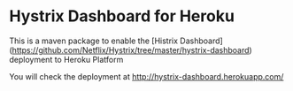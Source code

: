 Hystrix Dashboard for Heroku
=====================================

This is a maven package to enable the [Histrix Dashboard] (https://github.com/Netflix/Hystrix/tree/master/hystrix-dashboard) deployment to Heroku Platform

You will check the deployment at http://hystrix-dashboard.herokuapp.com/